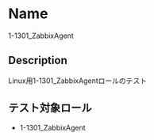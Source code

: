Name
====
1-1301_ZabbixAgent

## Description

Linux用1-1301_ZabbixAgentロールのテスト

## テスト対象ロール
- 1-1301_ZabbixAgent

